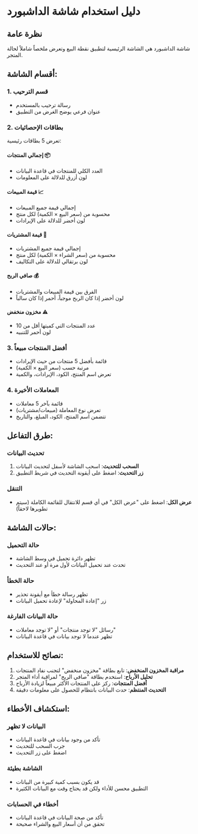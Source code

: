 # دليل استخدام شاشة الداشبورد

## نظرة عامة
شاشة الداشبورد هي الشاشة الرئيسية لتطبيق نقطة البيع وتعرض ملخصاً شاملاً لحالة المتجر.

## أقسام الشاشة:

### 1. قسم الترحيب
- رسالة ترحيب بالمستخدم
- عنوان فرعي يوضح الغرض من التطبيق

### 2. بطاقات الإحصائيات
تعرض 5 بطاقات رئيسية:

#### إجمالي المنتجات 📦
- العدد الكلي للمنتجات في قاعدة البيانات
- لون أزرق للدلالة على المعلومات

#### قيمة المبيعات 📈
- إجمالي قيمة جميع المبيعات
- محسوبة من (سعر البيع × الكمية) لكل منتج
- لون أخضر للدلالة على الإيرادات

#### قيمة المشتريات 🛒
- إجمالي قيمة جميع المشتريات
- محسوبة من (سعر الشراء × الكمية) لكل منتج
- لون برتقالي للدلالة على التكاليف

#### صافي الربح 💰
- الفرق بين قيمة المبيعات والمشتريات
- لون أخضر إذا كان الربح موجباً، أحمر إذا كان سالباً

#### مخزون منخفض ⚠️
- عدد المنتجات التي كميتها أقل من 10
- لون أحمر للتنبيه

### 3. أفضل المنتجات مبيعاً
- قائمة بأفضل 5 منتجات من حيث الإيرادات
- مرتبة حسب (سعر البيع × الكمية)
- تعرض اسم المنتج، الكود، الإيرادات، والكمية

### 4. المعاملات الأخيرة
- قائمة بآخر 5 معاملات
- تعرض نوع المعاملة (مبيعات/مشتريات)
- تتضمن اسم المنتج، الكود، المبلغ، والتاريخ

## طرق التفاعل:

### تحديث البيانات
1. **السحب للتحديث**: اسحب الشاشة لأسفل لتحديث البيانات
2. **زر التحديث**: اضغط على أيقونة التحديث في شريط التطبيق

### التنقل
- **عرض الكل**: اضغط على "عرض الكل" في أي قسم للانتقال للقائمة الكاملة (سيتم تطويرها لاحقاً)

## حالات الشاشة:

### حالة التحميل
- تظهر دائرة تحميل في وسط الشاشة
- تحدث عند تحميل البيانات لأول مرة أو عند التحديث

### حالة الخطأ
- تظهر رسالة خطأ مع أيقونة تحذير
- زر "إعادة المحاولة" لإعادة تحميل البيانات

### حالة البيانات الفارغة
- رسائل "لا توجد منتجات" أو "لا توجد معاملات"
- تظهر عندما لا توجد بيانات في قاعدة البيانات

## نصائح للاستخدام:

1. **مراقبة المخزون المنخفض**: تابع بطاقة "مخزون منخفض" لتجنب نفاد المنتجات
2. **تحليل الأرباح**: استخدم بطاقة "صافي الربح" لمراقبة أداء المتجر
3. **أفضل المنتجات**: ركز على المنتجات الأكثر مبيعاً لزيادة الأرباح
4. **التحديث المنتظم**: حدث البيانات بانتظام للحصول على معلومات دقيقة

## استكشاف الأخطاء:

### البيانات لا تظهر
- تأكد من وجود بيانات في قاعدة البيانات
- جرب السحب للتحديث
- اضغط على زر التحديث

### الشاشة بطيئة
- قد يكون بسبب كمية كبيرة من البيانات
- التطبيق محسن للأداء ولكن قد يحتاج وقت مع البيانات الكثيرة

### أخطاء في الحسابات
- تأكد من صحة البيانات في قاعدة البيانات
- تحقق من أن أسعار البيع والشراء صحيحة
